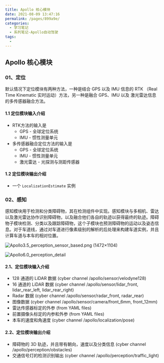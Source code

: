 ```yaml
---
title: Apollo 核心模块
date: 2021-08-09 13:47:16
permalink: /pages/899a9e/
categories:
  - 学习笔记
  - 系列笔记-Apollo自动驾驶
tags:
  - 
---
```

## Apollo 核心模块

### 01、定位

默认情况下定位模块有两种方法，一种是结合 GPS 以及 IMU 信息的 RTK （Real Time Kinematic 实时运动）方法，另一种是融合 GPS、IMU 以及 激光雷达信息的多传感器融合方法。

#### 1.1 定位模块输入介绍

- RTK方法的输入是
  - GPS - 全球定位系统
  - IMU - 惯性测量单元
- 多传感器融合定位方法的输入是
  - GPS - 全球定位系统
  - IMU - 惯性测量单元
  - 激光雷达 - 光探测与测距传感器

#### 1.2 定位模块输出介绍

- 一个 `LocalizationEstimate` 实例

### 02、感知

感知模块用于检测和分类障碍物，其在检测组件中实现。感知模块与多相机、雷达以及激光雷达协作识别障碍物，以及融合他们各自的轨迹以获得最终的轨迹。障碍物子模块检测、分类以及跟踪障碍物，这个子模块也预测障碍物的运动以及姿态信息。对于车道线，通过对车道进行像素级别的解析的后处理来构建车道实例，并且计算车道与本车的相对位置。

![Apollo3.5_perception_sensor_based.png (1472×1104)](https://muyun-blog-pic.oss-cn-shanghai.aliyuncs.com/picgo/Apollo3.5_perception_sensor_based.png)

![Apollo6.0_perception_detail](https://muyun-blog-pic.oss-cn-shanghai.aliyuncs.com/picgo/Apollo6.0_perception_detail.png)

#### 2.1、定位模块输入介绍

- 128 通道的 LiDAR 数据 (cyber channel /apollo/sensor/velodyne128)
- 16 通道的 LiDAR 数据 (cyber channel /apollo/sensor/lidar_front, lidar_rear_left, lidar_rear_right)
- Radar 数据 (cyber channel /apollo/sensor/radar_front, radar_rear)
- 图像数据 (cyber channel /apollo/sensor/camera/front_6mm, front_12mm)
- 雷达传感器标定的外参 (from YAML files)
- 前置摄像头标定的内参和外参 (from YAML files)
- 本车的速度和角速度 (cyber channel /apollo/localization/pose)

#### 2.2、定位模块输出介绍

- 障碍物的 3D 轨迹，并且带有朝向，速度以及分类信息 (cyber channel /apollo/perception/obstacles)
- 交通信号灯的检测识别输出 (cyber channel /apollo/perception/traffic_light)